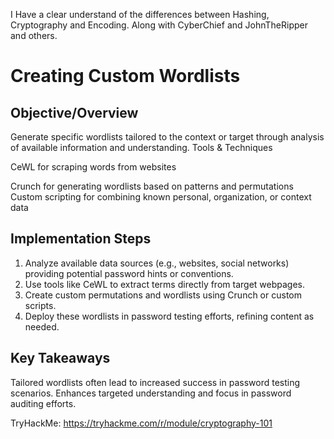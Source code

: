 I Have a clear understand of the differences between Hashing, Cryptography and Encoding.
Along with CyberChief and JohnTheRipper and others.

# Creating Custom Wordlists
   
## Objective/Overview

Generate specific wordlists tailored to the context or target through analysis of available information and understanding.
Tools & Techniques

CeWL for scraping words from websites

Crunch for generating wordlists based on patterns and permutations
Custom scripting for combining known personal, organization, or context data

## Implementation Steps

1. Analyze available data sources (e.g., websites, social networks) providing potential password hints or conventions.
2. Use tools like CeWL to extract terms directly from target webpages.
3. Create custom permutations and wordlists using Crunch or custom scripts.
4. Deploy these wordlists in password testing efforts, refining content as needed.

## Key Takeaways

Tailored wordlists often lead to increased success in password testing scenarios.
Enhances targeted understanding and focus in password auditing efforts.

TryHackMe: https://tryhackme.com/r/module/cryptography-101
